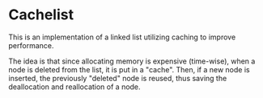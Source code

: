 Cachelist
=================

This is an implementation of a linked list utilizing caching to improve performance.

The idea is that since allocating memory is expensive (time-wise), when a node is deleted from the list, it is put in a "cache". Then, if a new node is inserted, the previously "deleted" node is reused, thus saving the deallocation and reallocation of a node.